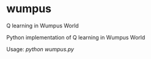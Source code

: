 # wumpus
Q learning in Wumpus World

Python implementation of Q learning in Wumpus World

Usage: _python wumpus.py_
